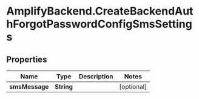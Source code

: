 # AmplifyBackend.CreateBackendAuthForgotPasswordConfigSmsSettings

## Properties

Name | Type | Description | Notes
------------ | ------------- | ------------- | -------------
**smsMessage** | **String** |  | [optional] 


